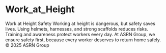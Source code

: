 # Work_at_Height
Work at Height Safety Working at height is dangerous, but safety saves lives. Using helmets, harnesses, and strong scaffolds reduces risks. Training and awareness protect workers every day. At ASRN Group, we ensure safety first, because every worker deserves to return home safely.  © 2025 ASRN Group
